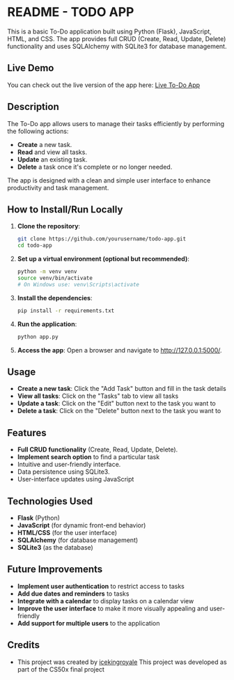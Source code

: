 # README - TODO APP

This is a basic To-Do application built using Python (Flask), JavaScript, HTML, and CSS. The app provides full CRUD (Create, Read, Update, Delete) functionality and uses SQLAlchemy with SQLite3 for database management.

## Live Demo

You can check out the live version of the app here: [Live To-Do App](https://icekingroyale.pythonanywhere.com/)


## Description

The To-Do app allows users to manage their tasks efficiently by performing the following actions:
- **Create** a new task.
- **Read** and view all tasks.
- **Update** an existing task.
- **Delete** a task once it's complete or no longer needed.

The app is designed with a clean and simple user interface to enhance productivity and task management.

## How to Install/Run Locally

1. **Clone the repository**:
   ```bash
   git clone https://github.com/yourusername/todo-app.git
   cd todo-app
   ```

2. **Set up a virtual environment (optional but recommended)**:
    ```bash
    python -m venv venv
    source venv/bin/activate 
    # On Windows use: venv\Scripts\activate
    ```
3. **Install the dependencies**:
    ```bash
    pip install -r requirements.txt
    ```

4. **Run the application**:
    ```bash
    python app.py
    ```

5. **Access the app**: Open a browser and navigate to http://127.0.0.1:5000/.


## Usage
- **Create a new task**: Click the "Add Task" button and fill in the task details
- **View all tasks**: Click on the "Tasks" tab to view all tasks
- **Update a task**: Click on the "Edit" button next to the task you want to
- **Delete a task**: Click on the "Delete" button next to the task you want to

## Features
- **Full CRUD functionality** (Create, Read, Update, Delete).
- **Implement search option** to find a particular task
- Intuitive and user-friendly interface.
- Data persistence using SQLite3.
- User-interface updates using JavaScript

## Technologies Used
- **Flask** (Python)
- **JavaScript** (for dynamic front-end behavior)
- **HTML/CSS** (for the user interface)
- **SQLAlchemy** (for database management)
- **SQLite3** (as the database)

## Future Improvements
- **Implement user authentication** to restrict access to tasks
- **Add due dates and reminders** to tasks
- **Integrate with a calendar** to display tasks on a calendar view
- **Improve the user interface** to make it more visually appealing and user-friendly
- **Add support for multiple users** to the application

## Credits
- This project was created by [icekingroyale](https://x.com/icekingroyale) This project was developed as part of the CS50x final project





    
